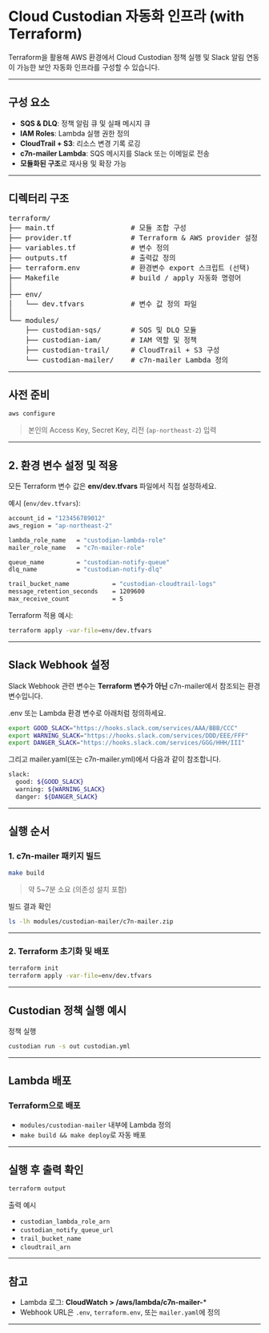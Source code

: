 # Cloud Custodian 자동화 인프라 (with Terraform)

Terraform을 활용해 AWS 환경에서 Cloud Custodian 정책 실행 및 Slack 알림 연동이 가능한 보안 자동화 인프라를 구성할 수 있습니다.

---

## 구성 요소

- **SQS & DLQ**: 정책 알림 큐 및 실패 메시지 큐
- **IAM Roles**: Lambda 실행 권한 정의
- **CloudTrail + S3**: 리소스 변경 기록 로깅
- **c7n-mailer Lambda**: SQS 메시지를 Slack 또는 이메일로 전송
- **모듈화된 구조**로 재사용 및 확장 가능

---

## 디렉터리 구조

<pre>
terraform/
├── main.tf                  # 모듈 조합 구성
├── provider.tf              # Terraform & AWS provider 설정
├── variables.tf             # 변수 정의
├── outputs.tf               # 출력값 정의
├── terraform.env            # 환경변수 export 스크립트 (선택)
├── Makefile                 # build / apply 자동화 명령어
│
├── env/
│   └── dev.tfvars           # 변수 값 정의 파일
│
└── modules/
    ├── custodian-sqs/       # SQS 및 DLQ 모듈
    ├── custodian-iam/       # IAM 역할 및 정책
    ├── custodian-trail/     # CloudTrail + S3 구성
    └── custodian-mailer/    # c7n-mailer Lambda 정의
</pre>

---

## 사전 준비

```bash
aws configure
```

> 본인의 Access Key, Secret Key, 리전 (`ap-northeast-2`) 입력

---

## 2. 환경 변수 설정 및 적용

모든 Terraform 변수 값은 **env/dev.tfvars** 파일에서 직접 설정하세요.

예시 (`env/dev.tfvars`):

```bash
account_id = "123456789012"
aws_region = "ap-northeast-2"

lambda_role_name   = "custodian-lambda-role"
mailer_role_name   = "c7n-mailer-role"

queue_name         = "custodian-notify-queue"
dlq_name           = "custodian-notify-dlq"

trail_bucket_name            = "custodian-cloudtrail-logs"
message_retention_seconds    = 1209600
max_receive_count            = 5
```

Terraform 적용 예시:

```bash
terraform apply -var-file=env/dev.tfvars
```

---

## Slack Webhook 설정

Slack Webhook 관련 변수는 **Terraform 변수가 아닌** c7n-mailer에서 참조되는 환경변수입니다.

.env 또는 Lambda 환경 변수로 아래처럼 정의하세요.

```bash
export GOOD_SLACK="https://hooks.slack.com/services/AAA/BBB/CCC"
export WARNING_SLACK="https://hooks.slack.com/services/DDD/EEE/FFF"
export DANGER_SLACK="https://hooks.slack.com/services/GGG/HHH/III"
```

그리고 mailer.yaml(또는 c7n-mailer.yml)에서 다음과 같이 참조합니다.

```bash
slack:
  good: ${GOOD_SLACK}
  warning: ${WARNING_SLACK}
  danger: ${DANGER_SLACK}
```

---

## 실행 순서

### 1. c7n-mailer 패키지 빌드

```bash
make build
```

> 약 5~7분 소요 (의존성 설치 포함)

빌드 결과 확인

```bash
ls -lh modules/custodian-mailer/c7n-mailer.zip
```

---

### 2. Terraform 초기화 및 배포

```bash
terraform init
terraform apply -var-file=env/dev.tfvars
```

---

## Custodian 정책 실행 예시
정책 실행

```bash
custodian run -s out custodian.yml
```

---

## Lambda 배포

### Terraform으로 배포

- `modules/custodian-mailer` 내부에 Lambda 정의
- `make build && make deploy`로 자동 배포

---

## 실행 후 출력 확인

```bash
terraform output
```

출력 예시

- `custodian_lambda_role_arn`
- `custodian_notify_queue_url`
- `trail_bucket_name`
- `cloudtrail_arn`

---

## 참고

- Lambda 로그: **CloudWatch > /aws/lambda/c7n-mailer-***  
- Webhook URL은 `.env`, `terraform.env`, 또는 `mailer.yaml`에 정의

---
